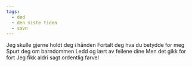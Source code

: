 ```yaml
---
tags:
  - død
  - den siste tiden
  - savn
---
```

Jeg skulle gjerne holdt deg i hånden
Fortalt deg hva du betydde for meg
Spurt deg om barndommen
Ledd og lært av feilene dine
Men det gikk for fort
Jeg fikk aldri sagt ordentlig farvel
